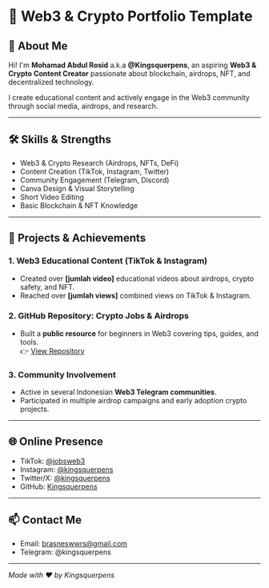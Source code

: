 # 🌟 Web3 & Crypto Portfolio Template

## 👤 About Me
Hi! I'm **Mohamad Abdul Rosid** a.k.a **@Kingsquerpens**, an aspiring **Web3 & Crypto Content Creator** passionate about blockchain, airdrops, NFT, and decentralized technology.

I create educational content and actively engage in the Web3 community through social media, airdrops, and research.

---

## 🛠 Skills & Strengths
- Web3 & Crypto Research (Airdrops, NFTs, DeFi)
- Content Creation (TikTok, Instagram, Twitter)
- Community Engagement (Telegram, Discord)
- Canva Design & Visual Storytelling
- Short Video Editing
- Basic Blockchain & NFT Knowledge

---

## 💼 Projects & Achievements

### 1. Web3 Educational Content (TikTok & Instagram)
- Created over **[jumlah video]** educational videos about airdrops, crypto safety, and NFT.
- Reached over **[jumlah views]** combined views on TikTok & Instagram.

### 2. GitHub Repository: Crypto Jobs & Airdrops
- Built a **public resource** for beginners in Web3 covering tips, guides, and tools.  
👉 [View Repository](https://github.com/Kingsquerpens/crypto-jobs-tips)

### 3. Community Involvement
- Active in several Indonesian **Web3 Telegram communities**.
- Participated in multiple airdrop campaigns and early adoption crypto projects.

---

## 🌐 Online Presence
- TikTok: [@jobsweb3](https://tiktok.com/@jobsweb3)
- Instagram: [@kingsquerpens](https://instagram.com/kingsquerpens)
- Twitter/X: [@kingsquerpens](https://twitter.com/kingsquerpens)
- GitHub: [Kingsquerpens](https://github.com/Kingsquerpens)

---

## 📫 Contact Me
- Email: brasneswwrs@gmail.com
- Telegram: @kingsquerpens

---
*Made with ❤️ by Kingsquerpens*
